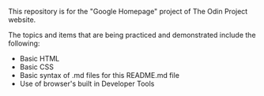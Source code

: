 This repository is for the "Google Homepage" project of The Odin Project website.

The topics and items that are being practiced and demonstrated include the following:
* Basic HTML
* Basic CSS
* Basic syntax of .md files for this README.md file
* Use of browser's built in Developer Tools
